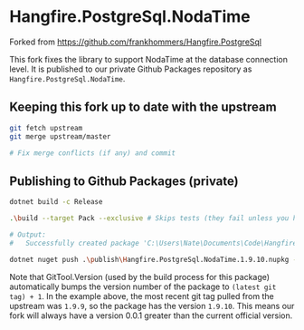 # Hangfire.PostgreSql.NodaTime

Forked from https://github.com/frankhommers/Hangfire.PostgreSql

This fork fixes the library to support NodaTime at the database connection level. It is published to our private Github Packages repository as `Hangfire.PostgreSql.NodaTime`.

## Keeping this fork up to date with the upstream
```bash
git fetch upstream
git merge upstream/master

# Fix merge conflicts (if any) and commit
```

## Publishing to Github Packages (private)

```bash
dotnet build -c Release

.\build --target Pack --exclusive # Skips tests (they fail unless you have a local postgres DB set up for Hangfire integration tests)

# Output:
#   Successfully created package 'C:\Users\Nate\Documents\Code\Hangfire.PostgreSql\publish\Hangfire.PostgreSql.NodaTime.1.9.10.nupkg'.

dotnet nuget push .\publish\Hangfire.PostgreSql.NodaTime.1.9.10.nupkg --api-key <Github PAT> --source "github"
```

Note that GitTool.Version (used by the build process for this package) automatically bumps the version number of the package to `(latest git tag) + 1`. In the example above, the most recent git tag pulled from the upstream was `1.9.9`, so the package has the version `1.9.10`. This means our fork will always have a version 0.0.1 greater than the current official version.